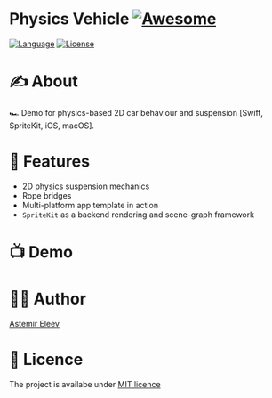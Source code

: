 # Physics Vehicle [![Awesome](https://cdn.rawgit.com/sindresorhus/awesome/d7305f38d29fed78fa85652e3a63e154dd8e8829/media/badge.svg)](https://github.com/sindresorhus/awesome)

[![Language](https://img.shields.io/badge/language-Swift_5.6-orange.svg)]()
[![License](https://img.shields.io/badge/license-MIT-blue.svg)]()

# ✍️ About
🏎 Demo for physics-based 2D car behaviour and suspension [Swift, SpriteKit, iOS, macOS].

# 📜 Features
- 2D physics suspension mechanics
- Rope bridges
- Multi-platform app template in action
- `SpriteKit` as a backend rendering and scene-graph framework

# 📺 Demo

# 👨‍💻 Author 
[Astemir Eleev](https://github.com/jVirus)

# 🔖 Licence
The project is availabe under [MIT licence](https://github.com/jVirus/ios-spritekit-physics-racing/blob/master/LICENSE)
